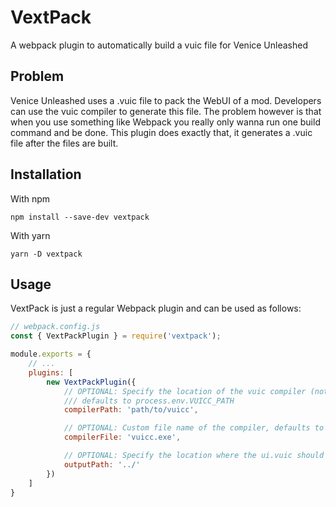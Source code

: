 # VextPack
A webpack plugin to automatically build a vuic file for Venice Unleashed

## Problem
Venice Unleashed uses a .vuic file to pack the WebUI of a mod. Developers can use the vuic compiler to generate this file. The problem however is that when you use something like Webpack you really only wanna run one build command and be done. This plugin does exactly that, it generates a .vuic file after the files are built.

## Installation
With npm
```
npm install --save-dev vextpack
```

With yarn
```
yarn -D vextpack
```

## Usage
VextPack is just a regular Webpack plugin and can be used as follows:
```js
// webpack.config.js
const { VextPackPlugin } = require('vextpack');

module.exports = {
    // ...
    plugins: [
        new VextPackPlugin({
            // OPTIONAL: Specify the location of the vuic compiler (not included in this package!)
            /// defaults to process.env.VUICC_PATH
            compilerPath: 'path/to/vuicc',

            // OPTIONAL: Custom file name of the compiler, defaults to 'vuicc.exe'
            compilerFile: 'vuicc.exe',

            // OPTIONAL: Specify the location where the ui.vuic should be placed, defaults to '../'
            outputPath: '../'
        })
    ]
}
```